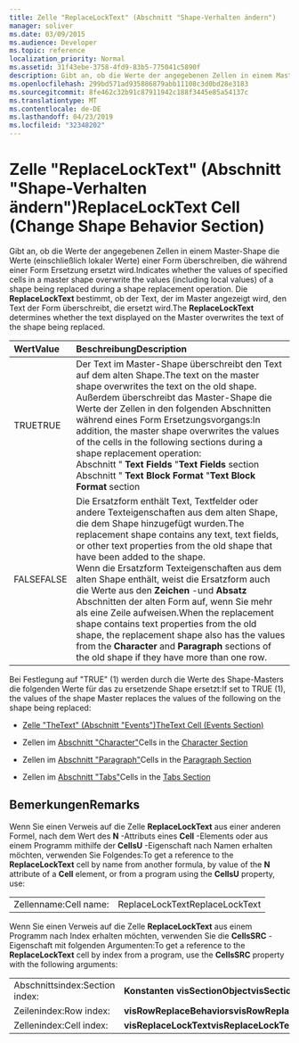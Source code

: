 ```yaml
---
title: Zelle "ReplaceLockText" (Abschnitt "Shape-Verhalten ändern")
manager: soliver
ms.date: 03/09/2015
ms.audience: Developer
ms.topic: reference
localization_priority: Normal
ms.assetid: 31f43ebe-3758-4fd9-83b5-775041c5890f
description: Gibt an, ob die Werte der angegebenen Zellen in einem Master-Shape die Werte (einschließlich lokaler Werte) einer Form überschreiben, die während einer Form Ersetzung ersetzt wird. Die ReplaceLockText bestimmt, ob der Text, der im Master angezeigt wird, den Text der Form überschreibt, die ersetzt wird.
ms.openlocfilehash: 299bd571ad935886879abb11108c3d0bd28e3183
ms.sourcegitcommit: 8fe462c32b91c87911942c188f3445e85a54137c
ms.translationtype: MT
ms.contentlocale: de-DE
ms.lasthandoff: 04/23/2019
ms.locfileid: "32348202"
---
```

# <a name="replacelocktext-cell-change-shape-behavior-section"></a><span data-ttu-id="b20e5-104">Zelle "ReplaceLockText" (Abschnitt "Shape-Verhalten ändern")</span><span class="sxs-lookup"><span data-stu-id="b20e5-104">ReplaceLockText Cell (Change Shape Behavior Section)</span></span>

<span data-ttu-id="b20e5-105">Gibt an, ob die Werte der angegebenen Zellen in einem Master-Shape die Werte (einschließlich lokaler Werte) einer Form überschreiben, die während einer Form Ersetzung ersetzt wird.</span><span class="sxs-lookup"><span data-stu-id="b20e5-105">Indicates whether the values of specified cells in a master shape overwrite the values (including local values) of a shape being replaced during a shape replacement operation.</span></span> <span data-ttu-id="b20e5-106">Die **ReplaceLockText** bestimmt, ob der Text, der im Master angezeigt wird, den Text der Form überschreibt, die ersetzt wird.</span><span class="sxs-lookup"><span data-stu-id="b20e5-106">The **ReplaceLockText** determines whether the text displayed on the Master overwrites the text of the shape being replaced.</span></span> 
  
|<span data-ttu-id="b20e5-107">**Wert**</span><span class="sxs-lookup"><span data-stu-id="b20e5-107">**Value**</span></span>|<span data-ttu-id="b20e5-108">**Beschreibung**</span><span class="sxs-lookup"><span data-stu-id="b20e5-108">**Description**</span></span>|
|:-----|:-----|
|<span data-ttu-id="b20e5-109">TRUE</span><span class="sxs-lookup"><span data-stu-id="b20e5-109">TRUE</span></span>  <br/> | <span data-ttu-id="b20e5-110">Der Text im Master-Shape überschreibt den Text auf dem alten Shape.</span><span class="sxs-lookup"><span data-stu-id="b20e5-110">The text on the master shape overwrites the text on the old shape.</span></span> <span data-ttu-id="b20e5-111">Außerdem überschreibt das Master-Shape die Werte der Zellen in den folgenden Abschnitten während eines Form Ersetzungsvorgangs:</span><span class="sxs-lookup"><span data-stu-id="b20e5-111">In addition, the master shape overwrites the values of the cells in the following sections during a shape replacement operation:</span></span>  <br/> <span data-ttu-id="b20e5-112">Abschnitt " **Text Fields** "</span><span class="sxs-lookup"><span data-stu-id="b20e5-112">**Text Fields** section</span></span>  <br/> <span data-ttu-id="b20e5-113">Abschnitt " **Text Block Format** "</span><span class="sxs-lookup"><span data-stu-id="b20e5-113">**Text Block Format** section</span></span>  <br/> |
|<span data-ttu-id="b20e5-114">FALSE</span><span class="sxs-lookup"><span data-stu-id="b20e5-114">FALSE</span></span>  <br/> |<span data-ttu-id="b20e5-115">Die Ersatzform enthält Text, Textfelder oder andere Texteigenschaften aus dem alten Shape, die dem Shape hinzugefügt wurden.</span><span class="sxs-lookup"><span data-stu-id="b20e5-115">The replacement shape contains any text, text fields, or other text properties from the old shape that have been added to the shape.</span></span>  <br/> <span data-ttu-id="b20e5-116">Wenn die Ersatzform Texteigenschaften aus dem alten Shape enthält, weist die Ersatzform auch die Werte aus den **Zeichen** -und **Absatz** Abschnitten der alten Form auf, wenn Sie mehr als eine Zeile aufweisen.</span><span class="sxs-lookup"><span data-stu-id="b20e5-116">When the replacement shape contains text properties from the old shape, the replacement shape also has the values from the **Character** and **Paragraph** sections of the old shape if they have more than one row.</span></span>  <br/> |
   
<span data-ttu-id="b20e5-117">Bei Festlegung auf "TRUE" (1) werden durch die Werte des Shape-Masters die folgenden Werte für das zu ersetzende Shape ersetzt:</span><span class="sxs-lookup"><span data-stu-id="b20e5-117">If set to TRUE (1), the values of the shape Master replaces the values of the following on the shape being replaced:</span></span>
  
- [<span data-ttu-id="b20e5-118">Zelle "TheText" (Abschnitt "Events")</span><span class="sxs-lookup"><span data-stu-id="b20e5-118">TheText Cell (Events Section)</span></span>](thetext-cell-events-section.md)
    
- <span data-ttu-id="b20e5-119">Zellen im [Abschnitt "Character"](character-section.md)</span><span class="sxs-lookup"><span data-stu-id="b20e5-119">Cells in the [Character Section](character-section.md)</span></span>
    
- <span data-ttu-id="b20e5-120">Zellen im [Abschnitt "Paragraph"](paragraph-section.md)</span><span class="sxs-lookup"><span data-stu-id="b20e5-120">Cells in the [Paragraph Section](paragraph-section.md)</span></span>
    
- <span data-ttu-id="b20e5-121">Zellen im [Abschnitt "Tabs"](tabs-section.md)</span><span class="sxs-lookup"><span data-stu-id="b20e5-121">Cells in the [Tabs Section](tabs-section.md)</span></span>
    
## <a name="remarks"></a><span data-ttu-id="b20e5-122">Bemerkungen</span><span class="sxs-lookup"><span data-stu-id="b20e5-122">Remarks</span></span>

<span data-ttu-id="b20e5-123">Wenn Sie einen Verweis auf die Zelle **ReplaceLockText** aus einer anderen Formel, nach dem Wert des **N** -Attributs eines **Cell** -Elements oder aus einem Programm mithilfe der **CellsU** -Eigenschaft nach Namen erhalten möchten, verwenden Sie Folgendes:</span><span class="sxs-lookup"><span data-stu-id="b20e5-123">To get a reference to the **ReplaceLockText** cell by name from another formula, by value of the **N** attribute of a **Cell** element, or from a program using the **CellsU** property, use:</span></span> 
  
|||
|:-----|:-----|
| <span data-ttu-id="b20e5-124">Zellenname:</span><span class="sxs-lookup"><span data-stu-id="b20e5-124">Cell name:</span></span>  <br/> | <span data-ttu-id="b20e5-125">ReplaceLockText</span><span class="sxs-lookup"><span data-stu-id="b20e5-125">ReplaceLockText</span></span>  <br/> |
   
<span data-ttu-id="b20e5-126">Wenn Sie einen Verweis auf die Zelle **ReplaceLockText** aus einem Programm nach Index erhalten möchten, verwenden Sie die **CellsSRC** -Eigenschaft mit folgenden Argumenten:</span><span class="sxs-lookup"><span data-stu-id="b20e5-126">To get a reference to the **ReplaceLockText** cell by index from a program, use the **CellsSRC** property with the following arguments:</span></span> 
  
|||
|:-----|:-----|
| <span data-ttu-id="b20e5-127">Abschnittsindex:</span><span class="sxs-lookup"><span data-stu-id="b20e5-127">Section index:</span></span>  <br/> |<span data-ttu-id="b20e5-128">**Konstanten visSectionObject**</span><span class="sxs-lookup"><span data-stu-id="b20e5-128">**visSectionObject**</span></span> <br/> |
| <span data-ttu-id="b20e5-129">Zeilenindex:</span><span class="sxs-lookup"><span data-stu-id="b20e5-129">Row index:</span></span>  <br/> |<span data-ttu-id="b20e5-130">**visRowReplaceBehaviors**</span><span class="sxs-lookup"><span data-stu-id="b20e5-130">**visRowReplaceBehaviors**</span></span> <br/> |
| <span data-ttu-id="b20e5-131">Zellenindex:</span><span class="sxs-lookup"><span data-stu-id="b20e5-131">Cell index:</span></span>  <br/> |<span data-ttu-id="b20e5-132">**visReplaceLockText**</span><span class="sxs-lookup"><span data-stu-id="b20e5-132">**visReplaceLockText**</span></span> <br/> |
   

